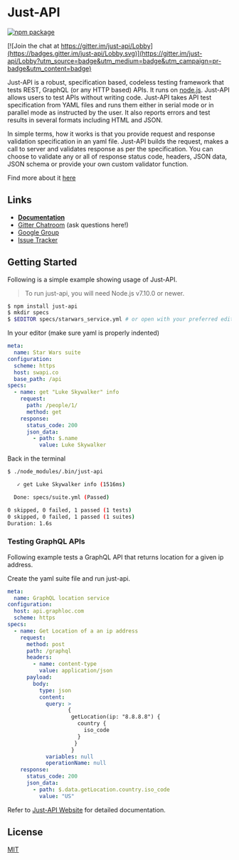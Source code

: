 # Just-API

[![npm package](https://nodei.co/npm/just-api.png?downloads=true&downloadRank=true&stars=true)](https://www.npmjs.com/package/just-api)

[![Join the chat at https://gitter.im/just-api/Lobby](https://badges.gitter.im/just-api/Lobby.svg)](https://gitter.im/just-api/Lobby?utm_source=badge&utm_medium=badge&utm_campaign=pr-badge&utm_content=badge)


Just-API is a robust, specification based, codeless testing framework that tests REST, GraphQL (or any HTTP based) APIs.  It runs on [node.js](http://nodejs.org/). Just-API allows users to test APIs without writing code.
Just-API takes API test specification from YAML files and runs them either in serial mode or in parallel mode as instructed by the user. It also reports errors and test results in several formats including HTML and JSON.
<br>

In simple terms, how it works is that you provide request and response validation specification in an yaml file. Just-API builds the request, makes a call to server
and validates response as per the specification.
You can choose to validate any or all of response status code, headers, JSON data, JSON schema or provide your own custom validator function.

Find more about it [here](http://kiranz.github.io/just-api/)
<br>

## Links

- **[Documentation](http://kiranz.github.io/just-api/)**
- [Gitter Chatroom](https://gitter.im/just-api/Lobby) (ask questions here!)
- [Google Group](https://groups.google.com/forum/#!forum/just-api)
- [Issue Tracker](https://github.com/kiranz/just-api/issues)

## Getting Started

Following is a simple example showing usage of Just-API. 


>To run just-api, you will need Node.js v7.10.0 or newer.

```sh
$ npm install just-api
$ mkdir specs
$ $EDITOR specs/starwars_service.yml # or open with your preferred editor
```

In your editor (make sure yaml is properly indented)

```yaml
meta:
  name: Star Wars suite
configuration:
  scheme: https
  host: swapi.co
  base_path: /api
specs:
  - name: get "Luke Skywalker" info
    request:
      path: /people/1/
      method: get
    response:
      status_code: 200
      json_data:
        - path: $.name
          value: Luke Skywalker
```

Back in the terminal

```sh
$ ./node_modules/.bin/just-api

   ✓ get Luke Skywalker info (1516ms)

  Done: specs/suite.yml (Passed)

0 skipped, 0 failed, 1 passed (1 tests)
0 skipped, 0 failed, 1 passed (1 suites)
Duration: 1.6s
```

### Testing GraphQL APIs

Following example tests a GraphQL API that returns location for a given ip address.

Create the yaml suite file and run just-api.

```yaml
meta:
  name: GraphQL location service
configuration:
  host: api.graphloc.com
  scheme: https
specs:
  - name: Get Location of a an ip address
    request:
      method: post
      path: /graphql
      headers:
        - name: content-type
          value: application/json
      payload:
        body:
          type: json
          content:
            query: >
                   {
                    getLocation(ip: "8.8.8.8") {
                      country {
                        iso_code
                      }
                     }
                    }
            variables: null
            operationName: null
    response:
      status_code: 200
      json_data:
        - path: $.data.getLocation.country.iso_code
          value: "US"

```


Refer to [Just-API Website](http://kiranz.github.io/just-api/) for detailed documentation.

## License

[MIT](https://github.com/kiranz/just-api/blob/master/LICENSE)
